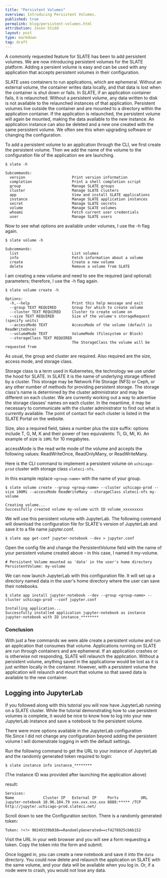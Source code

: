 ```yaml
---
title: "Persistent Volumes"
overview: Introducing Persistent Volumes.
published: true
permalink: blog/persistent-volumes.html
attribution: Jason Stidd 
layout: post
type: markdown
tag: draft
---
```


A commonly requested feature for SLATE has been to add persistent volumes. We are now introducing persistent volumes for the SLATE platform. Adding a persient volume is easy and can be used with any application that accepts persistent volumes in their configuration. 

<!--end_excerpt-->

SLATE uses containers to run applications, which are ephemeral. Without an external volume, the container writes data locally, and that data is lost when the container is shut down or fails. In SLATE, if an application container fails, it is relaunched. Without a persistent volume, any data written to disk is not available to the relaunched instances of that application. Persistent volumes live outside the container and are mounted to a directory within the application container. If the application is relaunched, the persistent volume will again be mounted, making the data available to the new instance. An application instance can also be deleted and a new one created with the same persistent volume. We often see this when upgrading software or changing the configuration.

To add a persistent volume to an application through the CLI, we first create the persistent volume. Then we add the name of the volume to the configuration file of the application we are launching. 

```
$ slate -h 

Subcommands:
  version                     Print version information
  completion                  Print a shell completion script
  group                       Manage SLATE groups
  cluster                     Manage SLATE clusters
  app                         View and install SLATE applications
  instance                    Manage SLATE application instances
  secret                      Manage SLATE secrets
  volume                      Manage SLATE volumes
  whoami                      Fetch current user credentials
  user                        Manage SLATE users
```

Now to see what options are available under volumes, I use the -h flag again. 

```
$ slate volume -h

Subcommands:
  list                        List volumes
  info                        Fetch information about a volume
  create                      Create a new volume
  delete                      Remove a volume from SLATE
```

I am creating a new volume and need to see the required (and optional) parameters; therefore, I use the -h flag again. 

```
$ slate volume create -h

Options:
  -h,--help                   Print this help message and exit
  --group TEXT REQUIRED       Group for which to create volume
  --cluster TEXT REQUIRED     Cluster to create volume on
  --size TEXT REQUIRED        Size of the volume's storageRequest (specify units)
  --accessMode TEXT           AccessMode of the volume (default is ReadWriteOnce)
  --volumeMode TEXT           VolumeMode (Filesystem or Block)
  --storageClass TEXT REQUIRED
                              The StorageClass the volume will be requested from
```

As usual, the group and cluster are required. Also required are the size, access mode, and storage class. 

Storage class is a term used in Kubernetes, the technology we use under the hood for SLATE. In SLATE it is the name of underlying storage offered by a cluster. This storage may be Network File Storage (NFS) or Ceph, or any other number of methods for providing persistent storage. The storage class's name is determined by the cluster administrator and may be different on each cluster. We are currently working out a way to advertise the storage classes' names on each cluster. In the meantime, it may be necessary to communicate with the cluster administrator to find out what is currently available. The point of contact for each cluster is listed in the SLATE Portal on the website. 

Size, also a required field, takes a number plus the size suffix: options include T, G, M, K  and their power of two equivalents: Ti, Gi, Mi, Ki. An example of size is `10Mi` for 10 megabytes.

accessMode is the read write mode of the volume and accepts the following values: ReadWriteOnce, ReadOnlyMany, or ReadWriteMany. 

Here is the CLI command to implement a persistent volume on `uchicago-prod` cluster with storage class `slateci-nfs`.

In this example replace `<group-name>` with the name of your group. 

```
$ slate volume create --group <group-name> --cluster uchicago-prod --size 100Mi --accessMode ReadWriteMany --storageClass slateci-nfs my-volume

Creating volume...
Successfully created volume my-volume with ID volume_xxxxxxxxx
```

We will use this persistent volume with JupyterLab. The following command will download the configuration file for SLATE's version of JupyterLab and save it to a file name jupyter.conf. 

```
$ slate app get-conf jupyter-notebook --dev > jupyter.conf
```

Open the config file and change the PersistentVolume field with the name of your persistent volume created above - in this case, I named it my-volume. 

```
# Persistent Volume mounted as 'data' in the user's home directory
PersistentVolume: my-volume
```

We can now launch JupyterLab with this configuration file. It will set up a directory named data in the user's home directory where the user can save their notebooks. 

```
$ slate app install jupyter-notebook --dev --group <group-name> --cluster uchicago-prod --conf jupyter.conf

Installing application...
Successfully installed application jupyter-notebook as instance jupyter-notebook with ID instance_********
```

### Conclusion

With just a few commands we were able create a persistent volume and run an application that consumes that volume. Applications running on SLATE are run through containers and are ephemeral. If an application crashes or is otherwise not responding, SLATE will relaunch the application. Without a persistent volume, anything saved in the applicationw would be lost as it is just written locally in the container. However, with a persistent volume the application will relaunch and mount that volume so that saved data is available to the new container.

## Logging into JupyterLab

If you followed along with this tutorial you will now have JupyterLab running on a SLATE cluster. While the tutorial demonstrating how to use persistent volumes is complete, it would be nice to know how to log into your new JupyterLab instance and save a notebook to the persistent volume.

There were more options available in the JupyterLab configuration file.Since I did not change any configuration beyond adding the persistent volume I will domenstrate logging in with the default settings. 

Run the following command to get the URL to your instance of JupyterLab and the randomly generated token required to login: 

```
$ slate instance info instance_********
```

(The instance ID was provided after launching the application above)

result: 
```
Services:
Name             Cluster IP   External IP     Ports          URL
jupyter-notebook 10.96.184.79 xxx.xxx.xxx.xxx 8888:***** /TCP http://jupyter.uchicago-prod.slateci.net/
```

Scroll down to see the Configuration section. There is a randomly generated token: 

```
Token: !<!> 90249339b038==RandomlyGenerated==cf4276925cb6b152
```

Visit the URL in your web browser and you will see a form requesting a token. Copy the token into the form and submit. 

Once logged in, you can create a new notebook and save it into the `data` directory. You could now delete and relaunch the application on SLATE with the same volume, and your data will be available when you log in. Or, if a node were to crash, you would not lose any data.